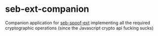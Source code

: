 # seb-ext-companion

Companion application for [seb-spoof-ext](https://github.com/prefec16/seb-spoof-ext/) implementing all the required cryptographic operations (since the Javascript crypto api fucking sucks)
